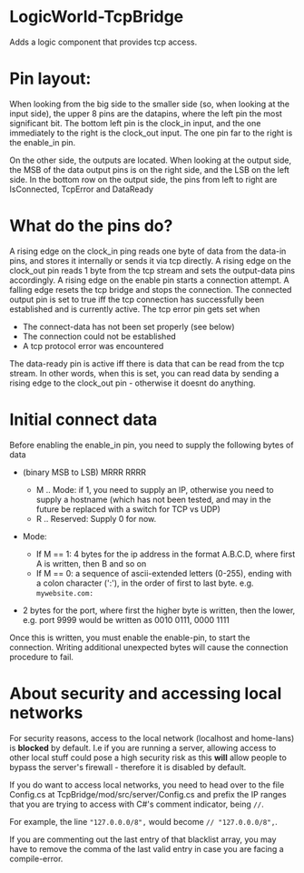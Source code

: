 # LogicWorld-TcpBridge
Adds a logic component that provides tcp access.


# Pin layout:
 When looking from the big side to the smaller side (so, when looking at the input side), the upper 8 pins are the datapins, where the left pin the most significant bit.
 The bottom left pin is the clock_in input, and the one immediately to the right is the clock_out input. The one pin far to the right is the enable_in pin.
 
 On the other side, the outputs are located. When looking at the output side, the MSB of the data output pins is on the right side, and the LSB on the left side.
 In the bottom row on the output side, the pins from left to right are IsConnected, TcpError and DataReady
 
 # What do the pins do?
 A rising edge on the clock_in ping reads one byte of data from the data-in pins, and stores it internally or sends it via tcp directly. A rising edge on the clock_out pin reads 1 byte from the tcp stream and sets the output-data pins accordingly.
 A rising edge on the enable pin starts a connection attempt. A falling edge resets the tcp bridge and stops the connection.
 The connected output pin is set to true iff the tcp connection has successfully been established and is currently active.
 The tcp error pin gets set when
 
 * The connect-data has not been set properly (see below)
 * The connection could not be established
 * A tcp protocol error was encountered

The data-ready pin is active iff there is data that can be read from the tcp stream. In other words, when this is set, you can read data by sending a rising edge to the clock_out pin - otherwise it doesnt do anything.

# Initial connect data
Before enabling the enable_in pin, you need to supply the following bytes of data
* (binary MSB to LSB) MRRR RRRR
  * M .. Mode: if 1, you need to supply an IP, otherwise you need to supply a hostname (which has not been tested, and may in the future be replaced with a switch for TCP vs UDP)
  * R .. Reserved: Supply 0 for now.
 
* Mode:
  * If M == 1: 4 bytes for the ip address in the format A.B.C.D, where first A is written, then B and so on
  * If M == 0: a sequence of ascii-extended letters (0-255), ending with a colon character (':'), in the order of first to last byte. e.g. `mywebsite.com:`
  
* 2 bytes for the port, where first the higher byte is written, then the lower, e.g. port 9999 would be written as 0010 0111, 0000 1111

Once this is written, you must enable the enable-pin, to start the connection. Writing additional unexpected bytes will cause the connection procedure to fail.

# About security and accessing local networks
For security reasons, access to the local network (localhost and home-lans) is **blocked** by default. 
I.e if you are running a server, allowing access to other local stuff could pose a high security risk as this **will** allow people to bypass the server's firewall - therefore it is disabled by default.

If you do want to access local networks, you need to head over to the file Config.cs at TcpBridge/mod/src/server/Config.cs and prefix the IP ranges that you are trying to access with C#'s comment indicator, being `//`.

For example, the line `"127.0.0.0/8",` would become `// "127.0.0.0/8",`. 

If you are commenting out the last entry of that blacklist array, you may have to remove the comma of the last valid entry in case you are facing a compile-error.
